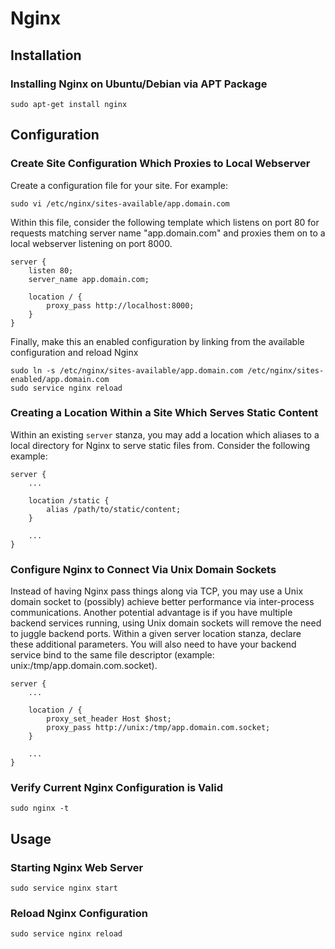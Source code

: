 # Nginx

## Installation

### Installing Nginx on Ubuntu/Debian via APT Package

    sudo apt-get install nginx
    
## Configuration

### Create Site Configuration Which Proxies to Local Webserver

Create a configuration file for your site. For example:

    sudo vi /etc/nginx/sites-available/app.domain.com
    
Within this file, consider the following template which listens on port 80 for requests matching server name "app.domain.com" and proxies them on to a local webserver listening on port 8000.

    server {
        listen 80;
        server_name app.domain.com;
        
        location / {
            proxy_pass http://localhost:8000;
        }
    }

Finally, make this an enabled configuration by linking from the available configuration and reload Nginx

    sudo ln -s /etc/nginx/sites-available/app.domain.com /etc/nginx/sites-enabled/app.domain.com
    sudo service nginx reload
    
### Creating a Location Within a Site Which Serves Static Content

Within an existing `server` stanza, you may add a location which aliases to a local directory for Nginx to serve static files from. Consider the following example:

    server {
        ...
        
        location /static {
            alias /path/to/static/content;
        }
        
        ...
    }

### Configure Nginx to Connect Via Unix Domain Sockets

Instead of having Nginx pass things along via TCP, you may use a Unix domain socket to (possibly) achieve better performance via inter-process communications. Another potential advantage is if you have multiple backend services running, using Unix domain sockets will remove the need to juggle backend ports.  Within a given server location stanza, declare these additional parameters. You will also need to have your backend service bind to the same file descriptor (example: unix:/tmp/app.domain.com.socket).

    server {
        ...
        
        location / {
            proxy_set_header Host $host;
            proxy_pass http://unix:/tmp/app.domain.com.socket;
        }
        
        ...
    }

### Verify Current Nginx Configuration is Valid

    sudo nginx -t

## Usage

### Starting Nginx Web Server

    sudo service nginx start
    
### Reload Nginx Configuration

    sudo service nginx reload

    